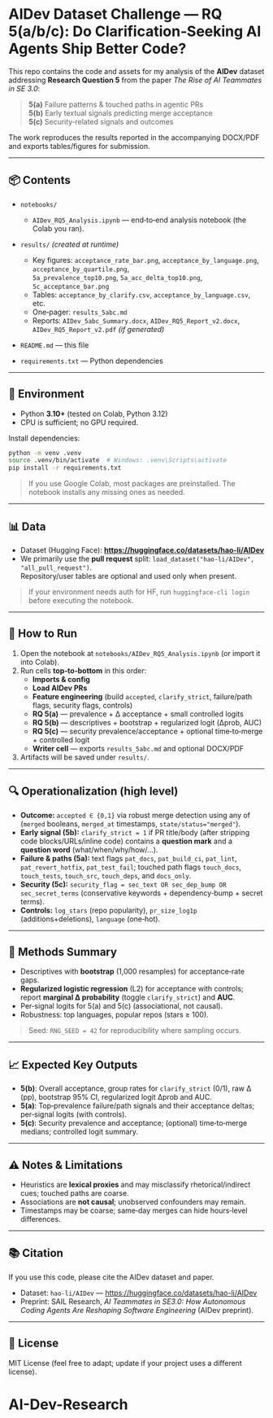 # AIDev Dataset Challenge — RQ 5(a/b/c): Do Clarification‑Seeking AI Agents Ship Better Code?

This repo contains the code and assets for my analysis of the **AIDev** dataset addressing
**Research Question 5** from the paper *The Rise of AI Teammates in SE 3.0*:

> **5(a)** Failure patterns & touched paths in agentic PRs  
> **5(b)** Early textual signals predicting merge acceptance  
> **5(c)** Security‑related signals and outcomes

The work reproduces the results reported in the accompanying DOCX/PDF and exports
tables/figures for submission.

---

## 📦 Contents

- `notebooks/`  
  - `AIDev_RQ5_Analysis.ipynb` — end‑to‑end analysis notebook (the Colab you ran).

- `results/` *(created at runtime)*  
  - Key figures: `acceptance_rate_bar.png`, `acceptance_by_language.png`, `acceptance_by_quartile.png`,  
    `5a_prevalence_top10.png`, `5a_acc_delta_top10.png`, `5c_acceptance_bar.png`  
  - Tables: `acceptance_by_clarify.csv`, `acceptance_by_language.csv`, etc.  
  - One‑pager: `results_5abc.md`  
  - Reports: `AIDev_5abc_Summary.docx`, `AIDev_RQ5_Report_v2.docx`, `AIDev_RQ5_Report_v2.pdf` *(if generated)*

- `README.md` — this file  
- `requirements.txt` — Python dependencies

---

## 🧰 Environment

- Python **3.10+** (tested on Colab, Python 3.12)  
- CPU is sufficient; no GPU required.

Install dependencies:

```bash
python -m venv .venv
source .venv/bin/activate  # Windows: .venv\Scripts\activate
pip install -r requirements.txt
```

> If you use Google Colab, most packages are preinstalled. The notebook installs any missing ones as needed.

---

## 📊 Data

- Dataset (Hugging Face): **https://huggingface.co/datasets/hao-li/AIDev**  
- We primarily use the **pull request** split: `load_dataset("hao-li/AIDev", "all_pull_request")`.  
  Repository/user tables are optional and used only when present.

> If your environment needs auth for HF, run `huggingface-cli login` before executing the notebook.

---

## 🚀 How to Run

1) Open the notebook at `notebooks/AIDev_RQ5_Analysis.ipynb` (or import it into Colab).  
2) Run cells **top‑to‑bottom** in this order:
   - **Imports & config**  
   - **Load AIDev PRs**  
   - **Feature engineering** (build `accepted`, `clarify_strict`, failure/path flags, security flags, controls)  
   - **RQ 5(a)** — prevalence + Δ acceptance + small controlled logits  
   - **RQ 5(b)** — descriptives + bootstrap + regularized logit (Δprob, AUC)  
   - **RQ 5(c)** — security prevalence/acceptance + optional time‑to‑merge + controlled logit  
   - **Writer cell** — exports `results_5abc.md` and optional DOCX/PDF
3) Artifacts will be saved under `results/`.

---

## 🔍 Operationalization (high level)

- **Outcome:** `accepted ∈ {0,1}` via robust merge detection using any of (`merged` booleans, `merged_at` timestamps, `state/status="merged"`).  
- **Early signal (5b):** `clarify_strict = 1` if PR title/body (after stripping code blocks/URLs/inline code) contains a **question mark** and a **question word** (what/when/why/how/…).
- **Failure & paths (5a):** text flags `pat_docs`, `pat_build_ci`, `pat_lint`, `pat_revert_hotfix`, `pat_test_fail`; touched path flags `touch_docs`, `touch_tests`, `touch_src`, `touch_deps`, and `docs_only`.
- **Security (5c):** `security_flag = sec_text OR sec_dep_bump OR sec_secret_terms` (conservative keywords + dependency‑bump + secret terms).
- **Controls:** `log_stars` (repo popularity), `pr_size_log1p` (additions+deletions), `language` (one‑hot).

---

## 🧪 Methods Summary

- Descriptives with **bootstrap** (1,000 resamples) for acceptance‑rate gaps.  
- **Regularized logistic regression** (L2) for acceptance with controls; report **marginal Δ probability** (toggle `clarify_strict`) and **AUC**.  
- Per‑signal logits for 5(a) and 5(c) (associational, not causal).  
- Robustness: top languages, popular repos (stars ≥ 100).

> Seed: `RNG_SEED = 42` for reproducibility where sampling occurs.

---

## 📈 Expected Key Outputs

- **5(b)**: Overall acceptance, group rates for `clarify_strict` (0/1), raw Δ (pp), bootstrap 95% CI,
  regularized logit Δprob and AUC.  
- **5(a)**: Top‑prevalence failure/path signals and their acceptance deltas; per‑signal logits (with controls).  
- **5(c)**: Security prevalence and acceptance; (optional) time‑to‑merge medians; controlled logit summary.

---

## ⚠️ Notes & Limitations

- Heuristics are **lexical proxies** and may misclassify rhetorical/indirect cues; touched paths are coarse.  
- Associations are **not causal**; unobserved confounders may remain.  
- Timestamps may be coarse; same‑day merges can hide hours‑level differences.

---

## 📚 Citation

If you use this code, please cite the AIDev dataset and paper.

- Dataset: `hao-li/AIDev` — https://huggingface.co/datasets/hao-li/AIDev  
- Preprint: SAIL Research, *AI Teammates in SE3.0: How Autonomous Coding Agents Are Reshaping Software Engineering* (AIDev preprint).

---

## 📝 License

MIT License (feel free to adapt; update if your project uses a different license).
# AI-Dev-Research
